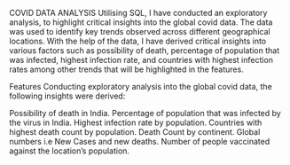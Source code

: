 COVID DATA ANALYSIS
Utilising SQL, I have conducted an exploratory analysis, to highlight critical insights into the global covid data. The data was used to identify key trends observed across different geographical locations.
With the help of the data, I have derived critical insights into various factors such as possibility of death, percentage of population that was infected, highest infection rate, and countries with highest infection rates among other trends that will be highlighted in the features.

Features
Conducting exploratory analysis into the global covid data, the following insights were derived:

Possibility of death in India.
Percentage of population that was infected by the virus in India.
Highest infection rate by population.
Countries with highest death count by population.
Death Count by continent.
Global numbers i.e New Cases and new deaths.
Number of people vaccinated against the location’s population.

